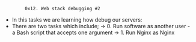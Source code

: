 			0x12. Web stack debugging #2

 * In this tasks we are learning how debug our servers:
 * There are two tasks which include;
	-> 0. Run software as another user - a Bash script that accepts one argument
	-> 1. Run Nginx as Nginx
